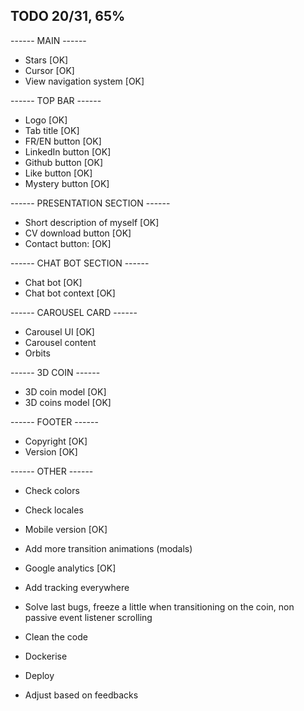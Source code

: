 ## TODO 20/31, 65%

------ MAIN ------

- Stars [OK]
- Cursor [OK]
- View navigation system [OK]

------ TOP BAR ------

- Logo [OK]
- Tab title [OK]
- FR/EN button [OK]
- LinkedIn button [OK]
- Github button [OK]
- Like button [OK]
- Mystery button [OK]

------ PRESENTATION SECTION ------

- Short description of myself [OK]
- CV download button [OK]
- Contact button: [OK]

------ CHAT BOT SECTION ------

- Chat bot [OK]
- Chat bot context [OK]

------ CAROUSEL CARD ------

- Carousel UI [OK]
- Carousel content
- Orbits

------ 3D COIN ------

- 3D coin model [OK]
- 3D coins model [OK]

------ FOOTER ------

- Copyright [OK]
- Version [OK]

------ OTHER ------

- Check colors
- Check locales
- Mobile version [OK]
- Add more transition animations (modals)
- Google analytics [OK]
- Add tracking everywhere

- Solve last bugs, freeze a little when transitioning on the coin, non passive event listener scrolling
- Clean the code
- Dockerise
- Deploy
- Adjust based on feedbacks
